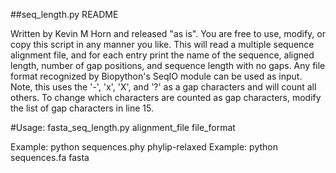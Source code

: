 ##seq_length.py README

Written by Kevin M Horn and released "as is". You are free to use, modify, or copy this script in any manner you like.
This will read a multiple sequence alignment file, and for each entry print the name of the sequence, aligned length, number of gap positions, and sequence length with no gaps.
Any file format recognized by Biopython's SeqIO module can be used as input. 
Note, this uses the '-', 'x', 'X', and '?' as a gap characters and will count all others. To change which characters are counted as gap characters, modify the list of gap characters in line 15.
 
#Usage:   fasta_seq_length.py alignment_file file_format

Example: python sequences.phy phylip-relaxed
Example: python sequences.fa fasta